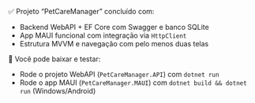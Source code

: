 ✅ Projeto “PetCareManager” concluído com:

* Backend WebAPI + EF Core com Swagger e banco SQLite
* App MAUI funcional com integração via `HttpClient`
* Estrutura MVVM e navegação com pelo menos duas telas

📄 Você pode baixar e testar:

* Rode o projeto WebAPI (`PetCareManager.API`) com `dotnet run`
* Rode o app MAUI (`PetCareManager.MAUI`) com `dotnet build && dotnet run` (Windows/Android)
